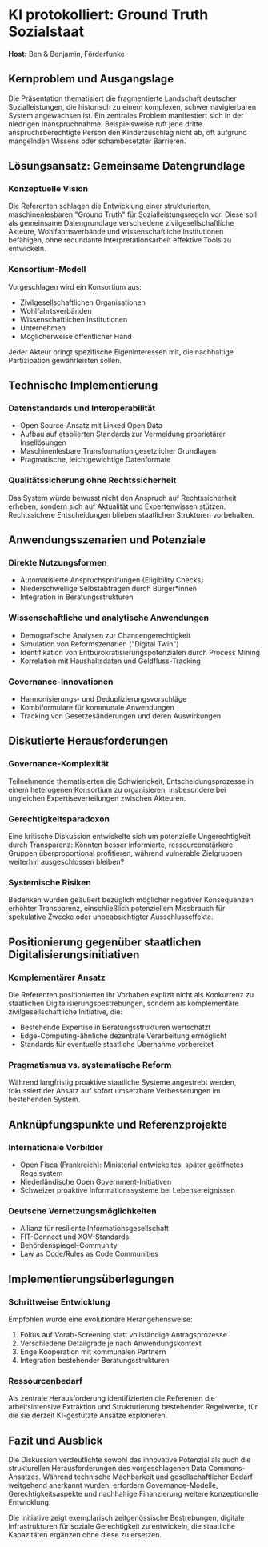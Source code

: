 # KI protokolliert: Ground Truth Sozialstaat

**Host:** Ben & Benjamin, Förderfunke

## **Kernproblem und Ausgangslage**

Die Präsentation thematisiert die fragmentierte Landschaft deutscher Sozialleistungen, die historisch zu einem komplexen, schwer navigierbaren System angewachsen ist. Ein zentrales Problem manifestiert sich in der niedrigen Inanspruchnahme: Beispielsweise ruft jede dritte anspruchsberechtigte Person den Kinderzuschlag nicht ab, oft aufgrund mangelnden Wissens oder schambesetzter Barrieren.

## **Lösungsansatz: Gemeinsame Datengrundlage**

### **Konzeptuelle Vision**

Die Referenten schlagen die Entwicklung einer strukturierten, maschinenlesbaren "Ground Truth" für Sozialleistungsregeln vor. Diese soll als gemeinsame Datengrundlage verschiedene zivilgesellschaftliche Akteure, Wohlfahrtsverbände und wissenschaftliche Institutionen befähigen, ohne redundante Interpretationsarbeit effektive Tools zu entwickeln.

### **Konsortium-Modell**

Vorgeschlagen wird ein Konsortium aus:

* Zivilgesellschaftlichen Organisationen  
* Wohlfahrtsverbänden  
* Wissenschaftlichen Institutionen  
* Unternehmen  
* Möglicherweise öffentlicher Hand

Jeder Akteur bringt spezifische Eigeninteressen mit, die nachhaltige Partizipation gewährleisten sollen.

## **Technische Implementierung**

### **Datenstandards und Interoperabilität**

* Open Source-Ansatz mit Linked Open Data  
* Aufbau auf etablierten Standards zur Vermeidung proprietärer Insellösungen  
* Maschinenlesbare Transformation gesetzlicher Grundlagen  
* Pragmatische, leichtgewichtige Datenformate

### **Qualitätssicherung ohne Rechtssicherheit**

Das System würde bewusst nicht den Anspruch auf Rechtssicherheit erheben, sondern sich auf Aktualität und Expertenwissen stützen. Rechtssichere Entscheidungen blieben staatlichen Strukturen vorbehalten.

## **Anwendungsszenarien und Potenziale**

### **Direkte Nutzungsformen**

* Automatisierte Anspruchsprüfungen (Eligibility Checks)  
* Niederschwellige Selbstabfragen durch Bürger\*innen  
* Integration in Beratungsstrukturen

### **Wissenschaftliche und analytische Anwendungen**

* Demografische Analysen zur Chancengerechtigkeit  
* Simulation von Reformszenarien ("Digital Twin")  
* Identifikation von Entbürokratisierungspotenzialen durch Process Mining  
* Korrelation mit Haushaltsdaten und Geldfluss-Tracking

### **Governance-Innovationen**

* Harmonisierungs- und Deduplizierungsvorschläge  
* Kombiformulare für kommunale Anwendungen  
* Tracking von Gesetzesänderungen und deren Auswirkungen

## **Diskutierte Herausforderungen**

### **Governance-Komplexität**

Teilnehmende thematisierten die Schwierigkeit, Entscheidungsprozesse in einem heterogenen Konsortium zu organisieren, insbesondere bei ungleichen Expertiseverteilungen zwischen Akteuren.

### **Gerechtigkeitsparadoxon**

Eine kritische Diskussion entwickelte sich um potenzielle Ungerechtigkeit durch Transparenz: Könnten besser informierte, ressourcenstärkere Gruppen überproportional profitieren, während vulnerable Zielgruppen weiterhin ausgeschlossen bleiben?

### **Systemische Risiken**

Bedenken wurden geäußert bezüglich möglicher negativer Konsequenzen erhöhter Transparenz, einschließlich potenziellem Missbrauch für spekulative Zwecke oder unbeabsichtigter Ausschlusseffekte.

## **Positionierung gegenüber staatlichen Digitalisierungsinitiativen**

### **Komplementärer Ansatz**

Die Referenten positionierten ihr Vorhaben explizit nicht als Konkurrenz zu staatlichen Digitalisierungsbestrebungen, sondern als komplementäre zivilgesellschaftliche Initiative, die:

* Bestehende Expertise in Beratungsstrukturen wertschätzt  
* Edge-Computing-ähnliche dezentrale Verarbeitung ermöglicht  
* Standards für eventuelle staatliche Übernahme vorbereitet

### **Pragmatismus vs. systematische Reform**

Während langfristig proaktive staatliche Systeme angestrebt werden, fokussiert der Ansatz auf sofort umsetzbare Verbesserungen im bestehenden System.

## **Anknüpfungspunkte und Referenzprojekte**

### **Internationale Vorbilder**

* Open Fisca (Frankreich): Ministerial entwickeltes, später geöffnetes Regelsystem  
* Niederländische Open Government-Initiativen  
* Schweizer proaktive Informationssysteme bei Lebensereignissen

### **Deutsche Vernetzungsmöglichkeiten**

* Allianz für resiliente Informationsgesellschaft  
* FIT-Connect und XÖV-Standards  
* Behördenspiegel-Community  
* Law as Code/Rules as Code Communities

## **Implementierungsüberlegungen**

### **Schrittweise Entwicklung**

Empfohlen wurde eine evolutionäre Herangehensweise:

1. Fokus auf Vorab-Screening statt vollständige Antragsprozesse  
2. Verschiedene Detailgrade je nach Anwendungskontext  
3. Enge Kooperation mit kommunalen Partnern  
4. Integration bestehender Beratungsstrukturen

### **Ressourcenbedarf**

Als zentrale Herausforderung identifizierten die Referenten die arbeitsintensive Extraktion und Strukturierung bestehender Regelwerke, für die sie derzeit KI-gestützte Ansätze explorieren.

## **Fazit und Ausblick**

Die Diskussion verdeutlichte sowohl das innovative Potenzial als auch die strukturellen Herausforderungen des vorgeschlagenen Data Commons-Ansatzes. Während technische Machbarkeit und gesellschaftlicher Bedarf weitgehend anerkannt wurden, erfordern Governance-Modelle, Gerechtigkeitsaspekte und nachhaltige Finanzierung weitere konzeptionelle Entwicklung.

Die Initiative zeigt exemplarisch zeitgenössische Bestrebungen, digitale Infrastrukturen für soziale Gerechtigkeit zu entwickeln, die staatliche Kapazitäten ergänzen ohne diese zu ersetzen.
